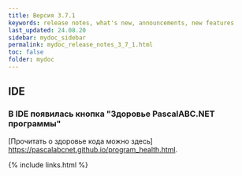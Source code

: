 ```yaml
---
title: Версия 3.7.1 
keywords: release notes, what's new, announcements, new features
last_updated: 24.08.20
sidebar: mydoc_sidebar
permalink: mydoc_release_notes_3_7_1.html
toс: false
folder: mydoc
---
```


## IDE

###  В IDE появилась кнопка "Здоровье PascalABC.NET программы"

[Прочитать о здоровье кода можно здесь] https://pascalabcnet.github.io/program_health.html.


{% include links.html %}


